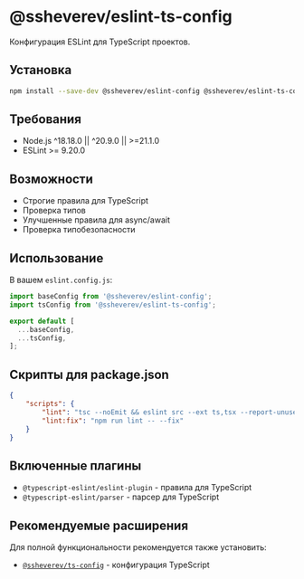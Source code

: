 # @ssheverev/eslint-ts-config

Конфигурация ESLint для TypeScript проектов.

## Установка

```bash
npm install --save-dev @ssheverev/eslint-config @ssheverev/eslint-ts-config eslint@^9.20.0
```

## Требования

- Node.js ^18.18.0 || ^20.9.0 || >=21.1.0
- ESLint >= 9.20.0

## Возможности

- Строгие правила для TypeScript
- Проверка типов
- Улучшенные правила для async/await
- Проверка типобезопасности

## Использование

В вашем `eslint.config.js`:

```javascript
import baseConfig from '@ssheverev/eslint-config';
import tsConfig from '@ssheverev/eslint-ts-config';

export default [
  ...baseConfig,
  ...tsConfig,
];
```

## Скрипты для package.json

```json
{
    "scripts": {
        "lint": "tsc --noEmit && eslint src --ext ts,tsx --report-unused-disable-directives --color --max-warnings 0",
        "lint:fix": "npm run lint -- --fix"
    }
}
```

## Включенные плагины

- `@typescript-eslint/eslint-plugin` - правила для TypeScript
- `@typescript-eslint/parser` - парсер для TypeScript

## Рекомендуемые расширения

Для полной функциональности рекомендуется также установить:

- [`@ssheverev/ts-config`](https://www.npmjs.com/package/@ssheverev/ts-config) - конфигурация TypeScript
